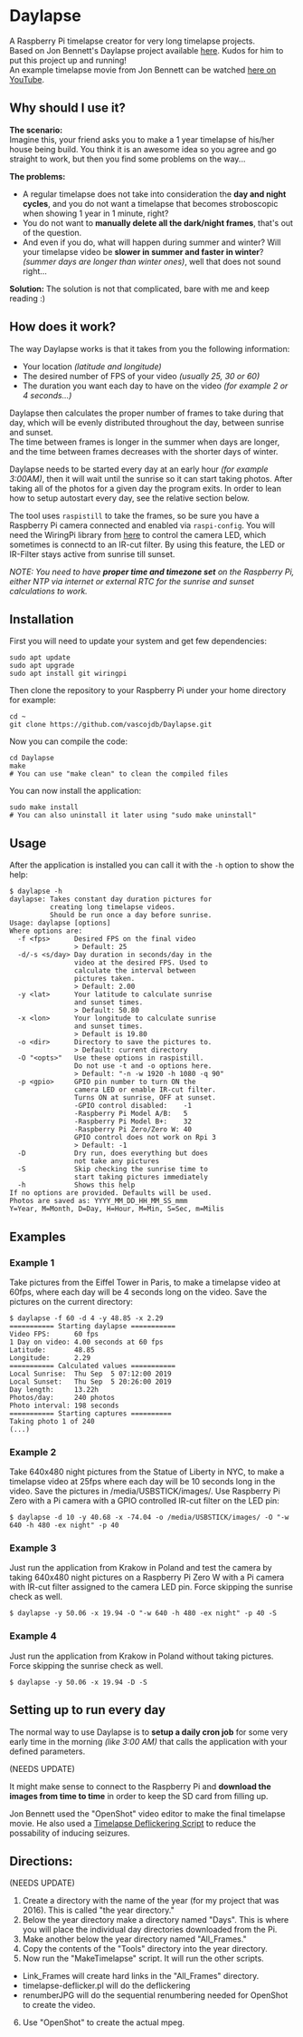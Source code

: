 # Daylapse
A Raspberry Pi timelapse creator for very long timelapse projects.  
Based on Jon Bennett's Daylapse project available [here](https://github.com/jondbennett/Daylapse). Kudos for him to put this project up and running!  
An example timelapse movie from Jon Bennett can be watched [here on YouTube](https://www.youtube.com/watch?v=xY_Os_A_1po).

## Why should I use it?
**The scenario:**  
Imagine this, your friend asks you to make a 1 year timelapse of his/her house being build. You think it is an awesome idea so you agree and go straight to work, but then you find some problems on the way...

**The problems:**
 - A regular timelapse does not take into consideration the **day and night cycles**, and you do not want a timelapse that becomes stroboscopic when showing 1 year in 1 minute, right?
 - You do not want to **manually delete all the dark/night frames**, that's out of the question.
 - And even if you do, what will happen during summer and winter? Will your timelapse video be **slower in summer and faster in winter**? *(summer days are longer than winter ones)*, well that does not sound right...  

**Solution:**
The solution is not that complicated, bare with me and keep reading :)

## How does it work?
The way Daylapse works is that it takes from you the following information:
 - Your location *(latitude and longitude)*
 - The desired number of FPS of your video *(usually 25, 30 or 60)*
 - The duration you want each day to have on the video *(for example 2 or 4 seconds...)*

Daylapse then calculates the proper number of frames to take during that day, which will be evenly distributed throughout the day, between sunrise and sunset.  
The time between frames is longer in the summer when days are longer, and the time between frames decreases with the shorter days of winter. 

Daylapse needs to be started every day at an early hour *(for example 3:00AM)*, then it will wait until the sunrise so it can start taking photos. After taking all of the photos for a given day the program exits. In order to lean how to setup autostart every day, see the relative section below.

The tool uses `raspistill` to take the frames, so be sure you have a Raspberry Pi camera connected and enabled via `raspi-config`.
You will need the WiringPi library from [here](http://wiringpi.com/) to control the camera LED, which sometimes is connectd to an IR-cut filter. By using this feature, the LED or IR-Filter stays active from sunrise till sunset.

*NOTE: You need to have **proper time and timezone set** on the Raspberry Pi, either NTP via internet or external RTC for the sunrise and sunset calculations to work.*

## Installation
First you will need to update your system and get few dependencies:
```
sudo apt update
sudo apt upgrade
sudo apt install git wiringpi
```

Then clone the repository to your Raspberry Pi under your home directory for example:
```
cd ~
git clone https://github.com/vascojdb/Daylapse.git
```

Now you can compile the code:
```
cd Daylapse
make
# You can use "make clean" to clean the compiled files
```

You can now install the application:
```
sudo make install
# You can also uninstall it later using "sudo make uninstall"
```

## Usage
After the application is installed you can call it with the `-h` option to show the help:
```
$ daylapse -h
daylapse: Takes constant day duration pictures for
          creating long timelapse videos.
          Should be run once a day before sunrise.
Usage: daylapse [options]
Where options are:
  -f <fps>      Desired FPS on the final video
                > Default: 25
  -d/-s <s/day> Day duration in seconds/day in the
                video at the desired FPS. Used to
                calculate the interval between
                pictures taken.
                > Default: 2.00
  -y <lat>      Your latitude to calculate sunrise
                and sunset times.
                > Default: 50.80
  -x <lon>      Your longitude to calculate sunrise
                and sunset times.
                > Default is 19.80
  -o <dir>      Directory to save the pictures to.
                > Default: current directory
  -O "<opts>"   Use these options in raspistill.
                Do not use -t and -o options here.
                > Default: "-n -w 1920 -h 1080 -q 90"
  -p <gpio>     GPIO pin number to turn ON the
                camera LED or enable IR-cut filter.
                Turns ON at sunrise, OFF at sunset.
                -GPIO control disabled:    -1
                -Raspberry Pi Model A/B:   5
                -Raspberry Pi Model B+:    32
                -Raspberry Pi Zero/Zero W: 40
                GPIO control does not work on Rpi 3
                > Default: -1
  -D            Dry run, does everything but does
                not take any pictures
  -S            Skip checking the sunrise time to
                start taking pictures immediately
  -h            Shows this help
If no options are provided. Defaults will be used.
Photos are saved as: YYYY_MM_DD_HH_MM_SS_mmm
Y=Year, M=Month, D=Day, H=Hour, M=Min, S=Sec, m=Milis
```

## Examples
### Example 1
Take pictures from the Eiffel Tower in Paris, to make a timelapse video at 60fps, where each day will be 4 seconds long on the video. Save the pictures on the current directory:
```
$ daylapse -f 60 -d 4 -y 48.85 -x 2.29
=========== Starting daylapse ===========
Video FPS:      60 fps
1 Day on video: 4.00 seconds at 60 fps
Latitude:       48.85
Longitude:      2.29
=========== Calculated values ===========
Local Sunrise:  Thu Sep  5 07:12:00 2019
Local Sunset:   Thu Sep  5 20:26:00 2019
Day length:     13.22h
Photos/day:     240 photos
Photo interval: 198 seconds
=========== Starting captures ==========
Taking photo 1 of 240
(...)
```

### Example 2
Take 640x480 night pictures from the Statue of Liberty in NYC, to make a timelapse video at 25fps where each day will be 10 seconds long in the video. Save the pictures in /media/USBSTICK/images/. Use Raspberry Pi Zero with a Pi camera with a GPIO controlled IR-cut filter on the LED pin:
```
$ daylapse -d 10 -y 40.68 -x -74.04 -o /media/USBSTICK/images/ -O "-w 640 -h 480 -ex night" -p 40
```

### Example 3
Just run the application from Krakow in Poland and test the camera by taking 640x480 night pictures on a Raspberry Pi Zero W with a Pi camera with IR-cut filter assigned to the camera LED pin. Force skipping the sunrise check as well.
```
$ daylapse -y 50.06 -x 19.94 -O "-w 640 -h 480 -ex night" -p 40 -S
```

### Example 4
Just run the application from Krakow in Poland without taking pictures. Force skipping the sunrise check as well.
```
$ daylapse -y 50.06 -x 19.94 -D -S
```

## Setting up to run every day
The normal way to use Daylapse is to **setup a daily cron job** for some very early time in the morning *(like 3:00 AM)* that calls the application with your defined parameters.  

(NEEDS UPDATE)

It might make sense to connect to the Raspberry Pi and **download the images from time to time** in order to keep the SD card from filling up.

Jon Bennett used the "OpenShot" video editor to make the final timelapse movie. He also used a [Timelapse Deflickering Script](https://github.com/cyberang3l/timelapse-deflicker) to reduce the possability of inducing seizures.

## Directions:
(NEEDS UPDATE)
1.  Create a directory with the name of the year (for my project that was 2016). This is called "the year directory."
2.  Below the year directory make a directory named "Days". This is where you will place the individual day directories downloaded from the Pi.
3.  Make another below the year directory named "All_Frames."
4.  Copy the contents of the "Tools" directory into the year directory.
5.  Now run the "MakeTimelapse" script. It will run the other scripts.
  * Link_Frames will create hard links in the "All_Frames" directory.
  * timelapse-deflicker.pl will do the deflickering
  * renumberJPG will do the sequential renumbering needed for OpenShot to create the video.
6.  Use "OpenShot" to create the actual mpeg.

